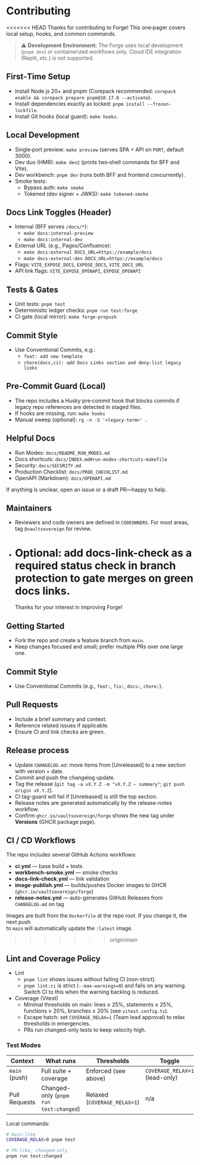 # Contributing

<<<<<<< HEAD
Thanks for contributing to Forge! This one‑pager covers local setup, hooks, and common commands.

> ⚠️ **Development Environment:** The Forge uses local development (`pnpm dev`) or containerized workflows only. Cloud IDE integration (Replit, etc.) is not supported.

## First‑Time Setup

- Install Node.js 20+ and pnpm (Corepack recommended: `corepack enable && corepack prepare pnpm@10.17.0 --activate`).
- Install dependencies exactly as locked: `pnpm install --frozen-lockfile`.
- Install Git hooks (local guard): `make hooks`.

## Local Development

- Single‑port preview: `make preview` (serves SPA + API on `PORT`, default 3000).
- Dev duo (HMR): `make dev2` (prints two‑shell commands for BFF and Vite).
- Dev workbench: `pnpm dev` (runs both BFF and frontend concurrently).
- Smoke tests:
  - Bypass auth: `make smoke`
  - Tokened (dev signer + JWKS): `make tokened-smoke`

## Docs Link Toggles (Header)

- Internal (BFF serves `/docs/*`):
  - `make docs:internal-preview`
  - `make docs:internal-dev`
- External URL (e.g., Pages/Confluence):
  - `make docs:external DOCS_URL=https://example/docs`
  - `make docs:external-dev DOCS_URL=https://example/docs`
- Flags: `VITE_EXPOSE_DOCS`, `EXPOSE_DOCS`, `VITE_DOCS_URL`
- API link flags: `VITE_EXPOSE_OPENAPI`, `EXPOSE_OPENAPI`

## Tests & Gates

- Unit tests: `pnpm test`
- Deterministic ledger checks: `pnpm run test:forge`
- CI gate (local mirror): `make forge-prepush`

## Commit Style

- Use Conventional Commits, e.g.:
  - `feat: add new template`
  - `chore(docs,ci): add Docs Links section and deny-list legacy links`

## Pre‑Commit Guard (Local)

- The repo includes a Husky pre‑commit hook that blocks commits if legacy repo references are detected in staged files.
- If hooks are missing, run: `make hooks`
- Manual sweep (optional): `rg -n -S '<legacy-term>' .`

## Helpful Docs

- Run Modes: `docs/README_RUN_MODES.md`
- Docs shortcuts: `docs/INDEX.md#run-modes-shortcuts-makefile`
- Security: `docs/SECURITY.md`
- Production Checklist: `docs/PROD_CHECKLIST.md`
- OpenAPI (Markdown): `docs/OPENAPI.md`

If anything is unclear, open an issue or a draft PR—happy to help.

## Maintainers

- Reviewers and code owners are defined in `CODEOWNERS`. For most areas, tag `@vaultsovereign` for review.
- # Optional: add docs-link-check as a required status check in branch protection to gate merges on green docs links.
  Thanks for your interest in improving Forge!

## Getting Started

- Fork the repo and create a feature branch from `main`.
- Keep changes focused and small; prefer multiple PRs over one large one.

## Commit Style

- Use Conventional Commits (e.g., `feat:`, `fix:`, `docs:`, `chore:`).

## Pull Requests

- Include a brief summary and context.
- Reference related issues if applicable.
- Ensure CI and link checks are green.

## Release process

- Update `CHANGELOG.md`: move items from [Unreleased] to a new section with version + date.
- Commit and push the changelog update.
- Tag the release (`git tag -a vX.Y.Z -m "vX.Y.Z — summary"`; `git push origin vX.Y.Z`).
- CI tag-guard will fail if [Unreleased] is still the top section.
- Release notes are generated automatically by the release-notes workflow.
- Confirm `ghcr.io/vaultsovereign/forge` shows the new tag under **Versions** (GHCR package page).

## CI / CD Workflows

The repo includes several GitHub Actions workflows:

- **ci.yml** — base build + tests
- **workbench-smoke.yml** — smoke checks
- **docs-link-check.yml** — link validation
- **image-publish.yml** — builds/pushes Docker images to GHCR (`ghcr.io/vaultsovereign/forge`)
- **release-notes.yml** — auto-generates GitHub Releases from `CHANGELOG.md` on tag

Images are built from the `Dockerfile` at the repo root. If you change it, the next push  
to `main` will automatically update the `:latest` image.

> > > > > > > origin/main

## Lint and Coverage Policy

- Lint
  - `pnpm lint` shows issues without failing CI (non-strict).
  - `pnpm lint:ci` is strict (`--max-warnings=0`) and fails on any warning. Switch CI to this when the warning backlog is reduced.
- Coverage (Vitest)
  - Minimal thresholds on main: lines ≥ 25%, statements ≥ 25%, functions ≥ 20%, branches ≥ 20% (see `vitest.config.ts`).
  - Escape hatch: set `COVERAGE_RELAX=1` (Team lead approval) to relax thresholds in emergencies.
  - PRs run changed-only tests to keep velocity high.

### Test Modes

| Context       | What runs                              | Thresholds                   | Toggle                         |
| ------------- | -------------------------------------- | ---------------------------- | ------------------------------ |
| `main` (push) | Full suite + coverage                  | Enforced (see above)         | `COVERAGE_RELAX=1` (lead-only) |
| Pull Requests | Changed-only (`pnpm run test:changed`) | Relaxed (`COVERAGE_RELAX=1`) | n/a                            |

Local commands:

```bash
# main-like
COVERAGE_RELAX=0 pnpm test

# PR-like, changed-only
pnpm run test:changed
```
